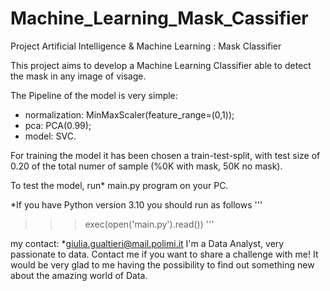 # Machine_Learning_Mask_Cassifier
Project Artificial Intelligence & Machine Learning : Mask Classifier

This project aims to develop a Machine Learning Classifier able to detect the mask in any image of visage.

The Pipeline of the model is very simple:
- normalization:  MinMaxScaler(feature_range=(0,1));
- pca:            PCA(0.99); 
- model:          SVC.

For training the model it has been chosen a train-test-split, with test size of 0.20 of the total numer of sample (%0K with mask, 50K no mask).


To test the model, run* main.py program on your PC.

*If you have Python version 3.10 you should run as follows
'''
>>>exec(open('main.py').read())
'''

my contact:
  *giulia.gualtieri@mail.polimi.it
I'm a Data Analyst, very passionate to data. 
Contact me if you want to share a challenge with me! It would be very glad to me having the possibility to find out something new about the amazing world of Data. 
